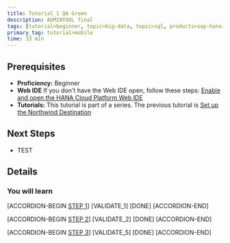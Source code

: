```yaml
---
title: Tutorial_1 QA Green
description: ADMINTOOL final
tags: [tutorial>beginner, topic>big-data, topic>sql, products>sap-hana, products>sap-hana\,-express-edition, tutorial>community]
primary_tag: tutorial>mobile
time: 33 min
---
```


## Prerequisites  
 - **Proficiency:** Beginner 
 - **Web IDE** If you don't have the Web IDE open, follow these steps: [Enable and open the HANA Cloud Platform Web IDE](https://go.sap.com/developer/tutorials/sapui5-webide-open-webide.html)
 - **Tutorials:** This tutorial is part of a series.  The previous tutorial is [Set up the Northwind Destination](https://go.sap.com/developer/tutorials/hcp-create-destination.html)

## Next Steps
 - TEST
  

## Details
### You will learn  

[ACCORDION-BEGIN [STEP 1](regex1)] 
[VALIDATE_1] 
[DONE]
[ACCORDION-END]

[ACCORDION-BEGIN [STEP 2](regex)] 
[VALIDATE_2] 
[DONE]
[ACCORDION-END]

[ACCORDION-BEGIN [STEP 3](rexact-match-precise)] 
[VALIDATE_5] 
[DONE]
[ACCORDION-END]
